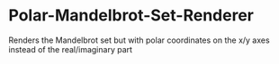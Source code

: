 # Polar-Mandelbrot-Set-Renderer
Renders the Mandelbrot set but with polar coordinates on the x/y axes instead of the real/imaginary part
